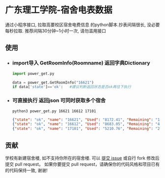 # 广东理工学院-宿舍电表数据
通过小程序接口, 拉取高要校区宿舍电费信息 的python脚本.抄表间隔很长, 没必要每秒拉取. 推荐间隔30分钟~1小时一次, 请勿滥用接口

## 使用
- ### import导入 GetRoomInfo(Roomname) 返回字典Dictionary
	```python
	import power_get.py

	data = power_get.GetRoomInfo("16621")
	if data['state']=='ok':   #建议判断返回状态是否ok再往下执行
	```

- ### 可直接执行 返回json 可同时获取多个宿舍
	```Shell
	python3 power_get.py 16621 16612 17101
	```
	```json
	{"state": "ok", "name": "16621", "Used": "8172.41", "Remaining": "16.62", "RecordTime": "2021/6/30 14:02:56", "TimeStamp": "1625032976"}
	{"state": "ok", "name": "16612", "Used": "8683.05", "Remaining": "42.48", "RecordTime": "2021/6/30 14:30:21", "TimeStamp": "1625034621"}
	{"state": "ok", "name": "17101", "Used": "5210.76", "Remaining": "20.60", "RecordTime": "2021/6/30 13:51:28", "TimeStamp": "1625032288"}
	```
## 贡献
学校有新建宿舍楼, 如不支持你所在的宿舍楼. 可以 [提交 issue](https://github.com/Moeyuuko/gdlgxy-ElecMeter/issues/new) 或自行 fork 修改后提交 pull request。
如果你要提交 pull request，请确保你的代码风格和项目已有的代码保持一致, 谢谢!